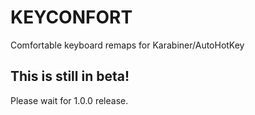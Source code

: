 # KEYCONFORT
Comfortable keyboard remaps for Karabiner/AutoHotKey

## This is still in beta!
Please wait for 1.0.0 release.

